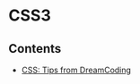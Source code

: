 # CSS3

## Contents

- [CSS: Tips from DreamCoding](https://github.com/solarsdev/TIL/blob/master/CSS3/css3_tips_from_dreamcoding.md)
